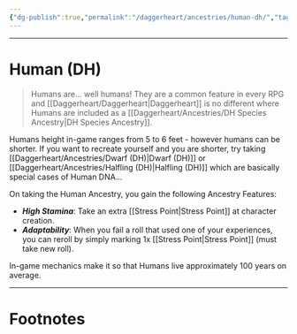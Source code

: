 ```yaml
---
{"dg-publish":true,"permalink":"/daggerheart/ancestries/human-dh/","tags":["TTRPG"]}
---
```



---
# Human (DH)
> Humans are... well humans! They are a common feature in every RPG and [[Daggerheart/Daggerheart\|Daggerheart]] is no different where Humans are included as a [[Daggerheart/Ancestries/DH Species Ancestry\|DH Species Ancestry]].

Humans height in-game ranges from 5 to 6 feet - however humans can be shorter. If you want to recreate yourself and you are shorter, try taking [[Daggerheart/Ancestries/Dwarf (DH)\|Dwarf (DH)]] or [[Daggerheart/Ancestries/Halfling (DH)\|Halfling (DH)]] which are basically special cases of Human DNA...

On taking the Human Ancestry, you gain the following Ancestry Features:
- ***High Stamina***: Take an extra [[Stress Point\|Stress Point]] at character creation.
- ***Adaptability***: When you fail a roll that used one of your experiences, you can reroll by simply marking 1x [[Stress Point\|Stress Point]] (must take new roll).

In-game mechanics make it so that Humans live approximately 100 years on average.

---
# Footnotes